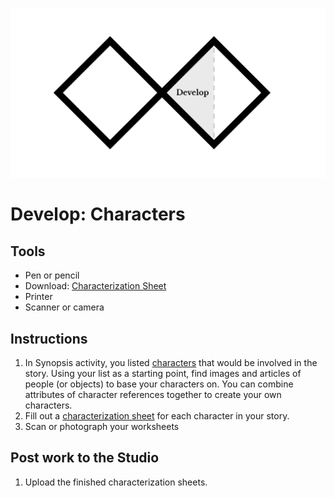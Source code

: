 ![Double Diamond Develop Phase graphic](/assets/dd-process-develop-1200px@2x.png)

# Develop: Characters

## Tools

* Pen or pencil
* Download: [Characterization Sheet](https://github.com/dmd-program/dmd-100-sp17/raw/master/assets/characterization.pdf)
* Printer
* Scanner or camera

## Instructions

1. In Synopsis activity, you listed [characters](/topics/character.md) that would be involved in the story. Using your list as a starting point, find images and articles of people \(or objects\) to base your characters on. You can combine attributes of character references together to create your own characters.
2. Fill out a [characterization sheet](https://github.com/dmd-program/dmd-100-sp17/raw/master/assets/characterization.pdf) for each character in your story.
3. Scan or photograph your worksheets

## Post work to the Studio

1. Upload the finished characterization sheets.